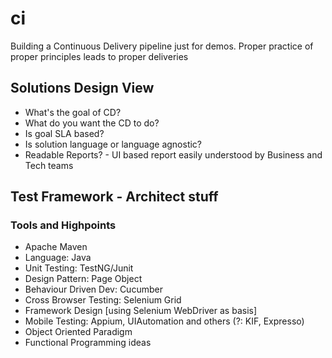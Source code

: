# ci
Building a Continuous Delivery pipeline just for demos.  Proper practice of proper principles leads to proper deliveries

## Solutions Design View
* What's the goal of CD?
* What do you want the CD to do?
* Is goal SLA based?
* Is solution language or language agnostic?
* Readable Reports? - UI based report easily understood by Business and Tech teams


## Test Framework - Architect stuff

### Tools and Highpoints
* Apache Maven
* Language: Java
* Unit Testing:  TestNG/Junit
* Design Pattern:  Page Object
* Behaviour Driven Dev:  Cucumber
* Cross Browser Testing:  Selenium Grid
* Framework Design [using Selenium WebDriver as basis]
* Mobile Testing:  Appium, UIAutomation and others (?: KIF, Expresso) 
* Object Oriented Paradigm
* Functional Programming ideas
